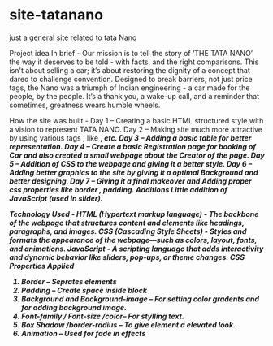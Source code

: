 # site-tatanano
just a general site related to tata Nano

Project idea In brief -
Our mission is to tell the story of ‘THE TATA NANO’ the way it deserves to be told - with facts, 
and the right comparisons. This isn't about selling a car; it’s about restoring the dignity of a 
concept that dared to challenge convention. Designed to break barriers, not just price tags, 
the Nano was a triumph of Indian engineering - a car made for the people, by the people.
 It’s a thank you, a wake-up call, and a reminder that sometimes, greatness wears humble 
wheels.

How the site was built -
Day 1 – Creating a basic HTML structured style with a vision to represent TATA NANO.
 Day 2 – Making site much more attractive by using various tags , like <b> , <i> etc.
 Day 3 – Adding a basic table for better representation.
 Day 4 – Create a basic Registration page for booking of Car and also created a small webpage 
about the Creator of the page.
 Day 5 – Addition of CSS to the webpage and giving it a better style.
 Day 6 – Adding better graphics to the site  by giving it a optimal Background and better designing.
 Day 7 – Giving it a final makeover and Adding proper css properties like border , padding.
 Additions 
Little addition of JavaScript (used in slider).


Technology Used -
HTML (Hypertext markup language) - The backbone of the webpage that structures content 
and elements like headings, paragraphs, and images.
 CSS (Cascading Style Sheets) - Styles and formats the appearance of the webpage—such as 
colors, layout, fonts, and animations.
 JavaScript - A scripting language that adds interactivity and dynamic behavior like 
sliders, pop-ups, or theme changes.
CSS Properties Applied 
1. Border – Seprates elements
 2. Padding – Create space inside block
 3. Background and Background-image – For setting color gradents and for adding background 
image. 
4. Font-family / Font-size /color– For stylling text.
 5. Box Shadow /border-radius – To give element a elevated look.
 6. Animation – Used for fade in effects
